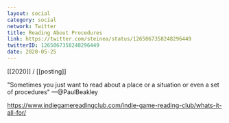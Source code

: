 ```yaml
---
layout: social
category: social
network: Twitter
title: Reading About Procedures
link: https://twitter.com/steinea/status/1265067358248296449
twitterID: 1265067358248296449
date: 2020-05-25
---
```


[[2020]] / [[posting]]

"Sometimes you just want to read about a place or a situation or even a set of procedures" —@PaulBeakley

<https://www.indiegamereadingclub.com/indie-game-reading-club/whats-it-all-for/>
